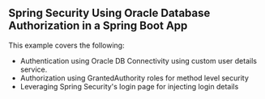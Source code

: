 ## Spring Security Using Oracle Database Authorization in a Spring Boot App

This example covers the following:
- Authentication using Oracle DB Connectivity using custom user details service.
- Authorization using GrantedAuthority roles for method level security
- Leveraging Spring Security's login page for injecting login details
